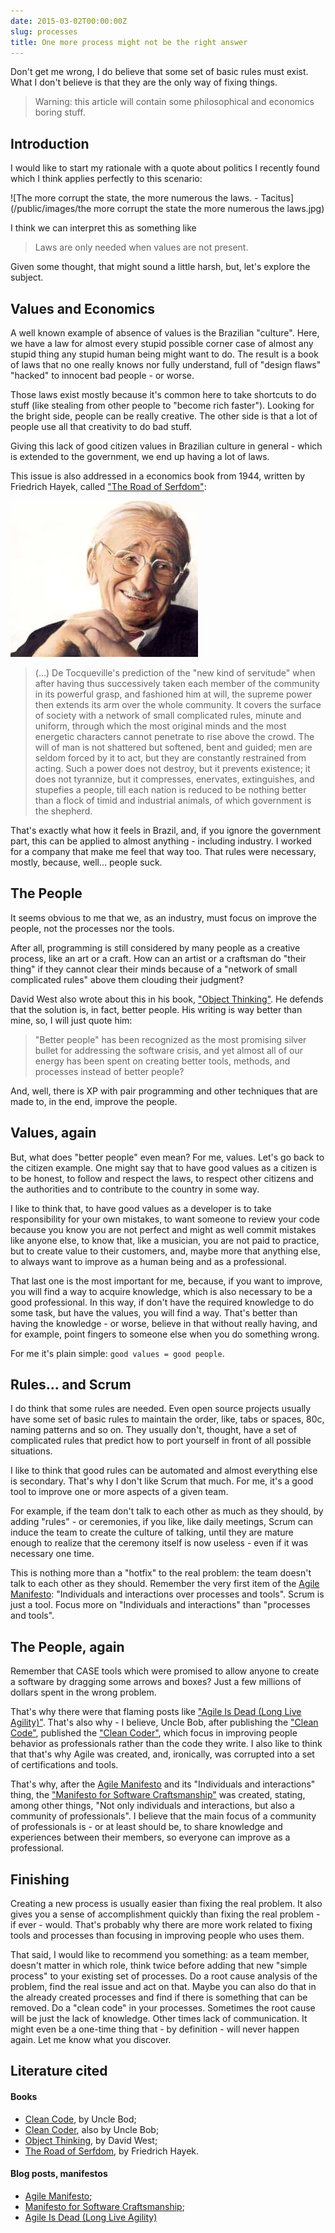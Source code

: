 ```yaml
---
date: 2015-03-02T00:00:00Z
slug: processes
title: One more process might not be the right answer
---
```


Don't get me wrong, I do believe that some set of basic rules must exist.
What I don't believe is that they are the only way of fixing things.

> Warning: this article will contain some philosophical and economics
> boring stuff.

## Introduction

I would like to start my rationale with a quote about politics
I recently found which I think applies perfectly to this scenario:

![The more corrupt the state, the more numerous the laws. - Tacitus](/public/images/the more corrupt the state the more numerous the laws.jpg)

I think we can interpret this as something like

> Laws are only needed when values are not present.

Given some thought, that might sound a little harsh, but, let's explore
the subject.

## Values and Economics

A well known example of absence of values is the Brazilian "culture".
Here, we have a law for almost every stupid possible corner case of almost
any stupid thing any stupid human being might want to do. The result is a
book of laws that no one really knows nor fully understand, full
of "design flaws" "hacked" to innocent bad people - or worse.

Those laws exist mostly because it's common here to take shortcuts
to do stuff (like stealing from other people to "become rich faster").
Looking for the bright side, people can be really
creative. The other side is that a lot of people use all that
creativity to do bad stuff.

Giving this lack of good citizen
values in Brazilian culture in general - which is extended to the
government, we end up having a lot of laws.

This issue is also addressed in a economics book from 1944, written by
Friedrich Hayek, called
["The Road of Serfdom"](http://www.amazon.com/gp/product/0226320553/ref=as_li_tl?ie=UTF8&camp=1789&creative=390957&creativeASIN=0226320553&linkCode=as2&tag=carlbeck-20&linkId=GWMI44FYUFMMSGRJ):

![Friedrich Hayek](/public/images/von-hayek.jpg)

> (...) De Tocqueville's prediction of the "new kind of servitude" when
> after having thus successively taken each member of the community in its
> powerful grasp, and fashioned him at will, the supreme power then extends
> its arm over the whole community. It covers the surface of society with
> a network of small complicated rules, minute and uniform, through which
> the most original minds and the most energetic characters cannot penetrate
> to rise above the crowd. The will of man is not shattered but softened,
> bent and guided; men are seldom forced by it to act, but they are
> constantly restrained from acting. Such a power does not destroy, but
> it prevents existence; it does not tyrannize, but it compresses,
> enervates, extinguishes, and stupefies a people, till each nation is
> reduced to be nothing better than a flock of timid and industrial
> animals, of which government is the shepherd.

That's exactly what how it feels in Brazil, and,
if you ignore the government part, this can be applied to almost anything -
including industry. I worked for a company that make me feel that way too.
That rules were necessary, mostly, because, well... people suck.

## The People

It seems obvious to me that we, as an industry, must focus on improve the
people, not the processes nor the tools.

After all, programming is still considered by many people as a creative
process, like an art or a craft. How can an artist or a craftsman do
"their thing" if they cannot clear their minds because of a
"network of small complicated rules" above them clouding their judgment?

David West also wrote about this in his book,
["Object Thinking"](http://www.amazon.com/gp/product/0735619654/ref=as_li_tl?ie=UTF8&camp=1789&creative=390957&creativeASIN=0735619654&linkCode=as2&tag=carlbeck-20&linkId=YOAGPVXGOZL2DKWY).
He defends that the solution is, in fact, better people. His writing
is way better than mine, so, I will just quote him:

> "Better people" has been recognized as the most promising silver bullet
> for addressing the software crisis, and yet almost all of our energy has
> been spent on creating better tools, methods, and processes instead of
> better people?

And, well, there is XP with pair programming and other techniques that
are made to, in the end, improve the people.

## Values, again

But, what does "better people" even mean? For me, values. Let's go
back to the citizen example. One might say that
to have good values as a citizen is to be honest, to follow and respect
the laws, to respect other citizens and the authorities and to
contribute to the country in some way.

I like to think that, to have good values as a developer is
to take responsibility for your own mistakes, to want someone to
review your code because you know you are not perfect and might as well
commit mistakes like anyone else, to know that, like a musician, you are
not paid to practice, but to create value to their customers, and,
maybe more that anything else, to always want to improve as a
human being and as a professional.

That last one is the most important
for me, because, if you want to improve, you will find a way to
acquire knowledge, which is also necessary to be a good professional.
In this way, if don't have the required knowledge to do some task,
but have the values, you will find a way. That's better than having
the knowledge - or worse, believe in that without really having, and
for example, point fingers to someone else when you do something wrong.

For me it's plain simple: `good values = good people`.

## Rules... and Scrum

I do think that some rules are needed. Even open source projects usually
have some set of basic rules to maintain the order, like, tabs or spaces,
80c, naming patterns and so on. They usually don't, thought, have a set
of complicated rules that predict how to port yourself in front of all
possible situations.

I like to think that good rules can be automated and almost everything else
is secondary. That's why I don't like Scrum that much. For me, it's
a good tool to improve one or more aspects of a given team.

For example, if the team don't talk to each other as much as they should,
by adding "rules" - or ceremonies, if you like, like daily meetings, Scrum
can induce the team to create the culture of talking, until they are
mature enough to realize that the ceremony itself is now useless - even if it
was necessary one time.

This is nothing more than a "hotfix" to the real problem:
the team doesn't talk to each other as they should. Remember the very first
item of the [Agile Manifesto](http://www.agilemanifesto.org/):
"Individuals and interactions over processes and tools". Scrum is just
a tool. Focus more on "Individuals and interactions" than
"processes and tools".

## The People, again

Remember that CASE tools which were promised to allow anyone to create a
software by dragging some arrows and boxes? Just a few millions of
dollars spent in the wrong problem.

That's why there were that flaming posts like
["Agile Is Dead (Long Live Agility)"](https://pragdave.me/blog/2014/03/04/time-to-kill-agile.html).
That's also why - I believe, Uncle Bob, after publishing the
["Clean Code"](http://www.amazon.com/gp/product/0132350882/ref=as_li_tl?ie=UTF8&camp=1789&creative=390957&creativeASIN=0132350882&linkCode=as2&tag=carlbeck-20&linkId=M5YAXQCRGWV37R22),
published the
["Clean Coder"](http://www.amazon.com/gp/product/0132350882/ref=as_li_tl?ie=UTF8&camp=1789&creative=390957&creativeASIN=0132350882&linkCode=as2&tag=carlbeck-20&linkId=VC6WP7H543ZXMOK7),
which focus in improving people behavior as professionals rather than the
code they write. I also like to think that that's why Agile was created,
and, ironically, was corrupted into a set of certifications and tools.

That's why, after the [Agile Manifesto](http://www.agilemanifesto.org/)
and its "Individuals and interactions" thing, the
["Manifesto for Software Craftsmanship"](http://manifesto.softwarecraftsmanship.org/)
was created, stating, among other things,
"Not only individuals and interactions, but also a community of
professionals". I believe that the main focus of a community
of professionals is - or at least should be, to share knowledge and
experiences between their members, so everyone can improve as a
professional.

## Finishing

Creating a new process is usually easier than fixing the real
problem. It also gives you a sense of accomplishment quickly than fixing
the real problem - if ever - would. That's probably why there are more
work related to fixing tools and processes than focusing in improving
people who uses them.

That said, I would like to recommend you something: as a team member, doesn't
matter in which role, think twice before adding that new "simple
process" to your existing set of processes. Do a root cause analysis
of the problem, find the real issue and act on that. Maybe you can also
do that in the already created processes and find if there is something
that can be removed. Do a "clean code" in your processes. Sometimes the
root cause will be just the lack of knowledge.
Other times lack of communication. It might even be a one-time
thing that - by definition - will never happen again. Let me know what you
discover.

## Literature cited

#### Books

- [Clean Code](http://www.amazon.com/gp/product/0132350882/ref=as_li_tl?ie=UTF8&camp=1789&creative=390957&creativeASIN=0132350882&linkCode=as2&tag=carlbeck-20&linkId=M5YAXQCRGWV37R22), by Uncle Bod;
- [Clean Coder](http://www.amazon.com/gp/product/0132350882/ref=as_li_tl?ie=UTF8&camp=1789&creative=390957&creativeASIN=0132350882&linkCode=as2&tag=carlbeck-20&linkId=VC6WP7H543ZXMOK7), also by Uncle Bob;
- [Object Thinking](http://www.amazon.com/gp/product/0735619654/ref=as_li_tl?ie=UTF8&camp=1789&creative=390957&creativeASIN=0735619654&linkCode=as2&tag=carlbeck-20&linkId=YOAGPVXGOZL2DKWY), by David West;
- [The Road of Serfdom](http://www.amazon.com/gp/product/0226320553/ref=as_li_tl?ie=UTF8&camp=1789&creative=390957&creativeASIN=0226320553&linkCode=as2&tag=carlbeck-20&linkId=GWMI44FYUFMMSGRJ), by Friedrich Hayek.

#### Blog posts, manifestos

- [Agile Manifesto](http://www.agilemanifesto.org/);
- [Manifesto for Software Craftsmanship](http://manifesto.softwarecraftsmanship.org/);
- [Agile Is Dead (Long Live Agility)](https://pragdave.me/blog/2014/03/04/time-to-kill-agile.html)
